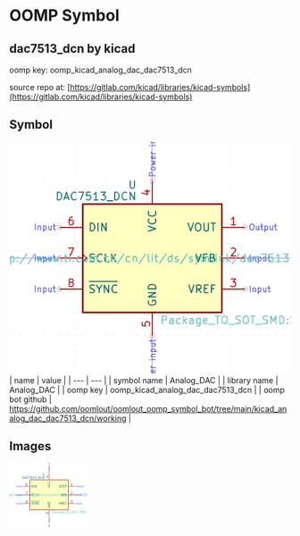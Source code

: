 # OOMP Symbol  
## dac7513_dcn  by kicad  
  
oomp key: oomp_kicad_analog_dac_dac7513_dcn  
  
source repo at: [https://gitlab.com/kicad/libraries/kicad-symbols](https://gitlab.com/kicad/libraries/kicad-symbols)  
## Symbol  
  
[![working.png](working_600.png)](working.png)  
| name | value | 
| --- | --- | 
| symbol name | Analog_DAC | 
| library name | Analog_DAC | 
| oomp key | oomp_kicad_analog_dac_dac7513_dcn | 
| oomp bot github | https://github.com/oomlout/oomlout_oomp_symbol_bot/tree/main/kicad_analog_dac_dac7513_dcn/working | 
## Images  
  
[![working.png](working_140.png)](working.png)  
